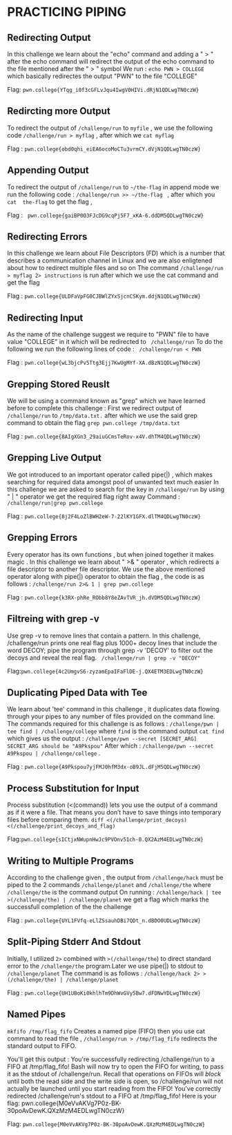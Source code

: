# PRACTICING PIPING 


## Redirecting Output

In this challenge we learn about the "echo" command and adding a " > " after the echo command will redirect the output of the echo command to the file mentioned after the " > " symbol 
We run : `echo PWN > COLLEGE ` which basically redirectes the output "PWN" to the file "COLLEGE" 

Flag: `pwn.college{YTqg_i0f3cGFLvJqu4IwgV0HIVi.dRjN1QDLwgTN0czW}`

## Redircting more Output

To redirect the output of `/challenge/run` to `myfile`  , we use the following code `/challenge/run > myflag`  , after which we `cat myflag` 

Flag : `pwn.college{obd0qhi_eiEA6ocoMoCTu3vrmCY.dVjN1QDLwgTN0czW}`


## Appending Output

To redirect the output of  `/challenge/run` to `~/the-flag` in append mode we run the following code : `/challenge/run >> ~/the-flag `  , after which you `cat  the-flag` to get  the flag , 

Flag : ` pwn.college{gaiBP0O3FJcDG9cqPj5F7_xKA-6.ddDM5QDLwgTN0czW}`


## Redirecting Errors

In this challenge we learn about File Descriptors (FD) which is a number that describes a communication channel in Linux and we are also enligtened about how to redirect multiple files 
and so on 
The command `/challenge/run > myflag 2> instructions` is run after which we use the cat command and get the flag 

Flag : `pwn.college{ULDFaVpFG0CJBWlZYxSjcnCSKym.ddjN1QDLwgTN0czW}`


## Redirecting Input

As the name of the challenge suggest we require to "PWN" file to have value "COLLEGE" in it which will be redirected to ` /challenge/run`
To do the following we run the following lines of code : ` /challenge/run < PWN`

Flag : `pwn.college{wL3bjcPv5Ttg3Ejj7KwUgMYf-XA.dBzN1QDLwgTN0czW}`


## Grepping Stored Reuslt 

We will be using a command known as "grep" which we have learned before to complete this challenge :
First we redirect output of `/challenge/run` to `/tmp/data.txt.` after which we use the said grep command to obtain the flag 
`grep pwn.college /tmp/data.txt`

Flag : `pwn.college{8AIgXGn3_29aiuGCmsTeRov-x4V.dhTM4QDLwgTN0czW}`


## Grepping Live Output 

We got introduced to an important operator called pipe(|) , which makes searching for required data amongst pool of unwanted text much easier 
In this challenge we are asked to search for the key in `/challenge/run` by using " | " operator we get the required flag right away 
Command : `/challenge/run|grep pwn.college` 

Flag : `pwn.college{8j2F4LoZlBWH2eW-7-22lKY1GFX.dlTM4QDLwgTN0czW}`


## Grepping Errors 

Every operator has its own functions , but when joined together it makes magic . In this challenge we learn about " >& " operator , which redirects a file descriptor to 
another file descriptor.
We use the above mentioned operator along with pipe(|) operator to obtain the flag , the code is as follows : 
`/challenge/run 2>& 1 | grep pwn.college` 

Flag : `pwn.college{k3RX-phRe_RObb8Y8eZAvTVR_jh.dVDM5QDLwgTN0czW}`


## Filtreing with grep -v

Use grep -v to remove lines that contain a pattern. In this challenge, /challenge/run prints one real flag plus 1000+ decoy lines that include the word DECOY; pipe the program through grep -v 'DECOY' to filter out the decoys and reveal the real flag.
` /challenge/run | grep -v "DECOY"`

Flag:`pwn.college{4c2UmgvS6-zyzamEpaIFaFlDE-j.QX4ETM3EDLwgTN0czW}`


## Duplicating Piped Data with Tee

We learn about 'tee' command in this challenge , it duplicates data flowing through your pipes to any number of files provided on the command line.
The commands required for this challenge is as follows : 
`/challenge/pwn | tee find | /challenge/college` where `find` is the command output 
`cat find`  which gives us the output :
`/challenge/pwn --secret [SECRET_ARG]`
`SECRET_ARG should be "A9Pkspou"`
After which : `/challenge/pwn --secret A9Pkspou | /challenge/college` .

Flag : `pwn.college{A9Pkspou7yjFMJ0hfM3dx-oB9JL.dFjM5QDLwgTN0czW}`


## Process Substitution for Input

Process substitution (<(command)) lets you use the output of a command as if it were a file. 
That means you don’t have to save things into temporary files before comparing them.
`diff <(/challenge/print_decoys) <(/challenge/print_decoys_and_flag)`

Flag:`pwn.college{sICtjxNWupnHwJc9PVOnv51ch-0.QX2AzM4EDLwgTN0czW}`

## Writing to Multiple Programs

According to the challenge given , the output from `/challenge/hack` must be piped to the 2 commands `/challenge/planet` and `/challenge/the` where `/challenge/the` is the command output
On running : `/challenge/hack | tee >(/challenge/the) | /challenge/planet` we get a flag which marks the successfull completion of the the challenge 

Flag : `pwn.college{UYL1FVfq-eLlZSsauhDBi7QDt_n.dBDO0UDLwgTN0czW}`


## Split-Piping Stderr  And Stdout

Initially, I utilized `2>` combined with `>(/challenge/the`) to direct standard error to the `/challenge/the` program.Later we use pipe(|) to stdout to `/challenge/planet`
The command is as follows : `/challenge/hack 2> >(/challenge/the) | /challenge/planet`

Flag : `pwn.college{UH1UBoKi0khlhTm9DhWvGVy5Bw7.dFDNwYDLwgTN0czW}`

## Named Pipes 

`mkfifo /tmp/flag_fifo` Creates a named pipe (FIFO) then you use cat command to read the file , `/challenge/run > /tmp/flag_fifo` redirects the standard output to FIFO. 

You'll get this output : You're successfully redirecting /challenge/run to a FIFO at /tmp/flag_fifo! 
Bash will now try to open the FIFO for writing, to pass it as the stdout of 
/challenge/run. Recall that operations on FIFOs will *block* until both the 
read side and the write side is open, so /challenge/run will not actually be 
launched until you start reading from the FIFO!
You've correctly redirected /challenge/run's stdout to a FIFO at 
/tmp/flag_fifo! Here is your flag:
pwn.college{M0eVvAKVg7P0z-BK-30poAvDewK.QXzMzM4EDLwgTN0czW}

Flag: `pwn.college{M0eVvAKVg7P0z-BK-30poAvDewK.QXzMzM4EDLwgTN0czW}`








